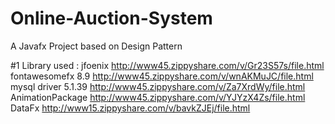 # Online-Auction-System
A Javafx Project based on Design Pattern 



#1 Library used :
      jfoenix              http://www45.zippyshare.com/v/Gr23S57s/file.html
      fontawesomefx 8.9    http://www45.zippyshare.com/v/wnAKMuJC/file.html
      mysql driver 5.1.39  http://www45.zippyshare.com/v/Za7XrdWy/file.html
      AnimationPackage     http://www45.zippyshare.com/v/YJYzX4Zs/file.html
      DataFx               http://www15.zippyshare.com/v/bavkZJEj/file.html
